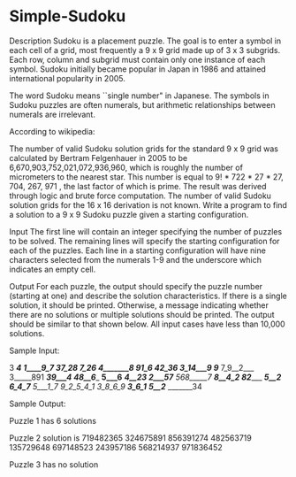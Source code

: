 # Simple-Sudoku

Description
Sudoku is a placement puzzle. The goal is to enter a symbol in each cell of a grid, most frequently a 9 x 9 grid made up of 3 x 3 subgrids. Each row, column and subgrid must contain only one instance of each symbol. Sudoku initially became popular in Japan in 1986 and attained international popularity in 2005.

The word Sudoku means ``single number" in Japanese. The symbols in Sudoku puzzles are often numerals, but arithmetic relationships between numerals are irrelevant.

According to wikipedia:

The number of valid Sudoku solution grids for the standard 9 x 9 grid was calculated by Bertram Felgenhauer in 2005 to be 6,670,903,752,021,072,936,960, which is roughly the number of micrometers to the nearest star. This number is equal to 9! * 722 * 27 * 27, 704, 267, 971 , the last factor of which is prime. The result was derived through logic and brute force computation. The number of valid Sudoku solution grids for the 16 x 16 derivation is not known.
Write a program to find a solution to a 9 x 9 Sudoku puzzle given a starting configuration.

Input
The first line will contain an integer specifying the number of puzzles to be solved. The remaining lines will specify the starting configuration for each of the puzzles. Each line in a starting configuration will have nine characters selected from the numerals 1-9 and the underscore which indicates an empty cell.

Output
For each puzzle, the output should specify the puzzle number (starting at one) and describe the solution characteristics. If there is a single solution, it should be printed. Otherwise, a message indicating whether there are no solutions or multiple solutions should be printed. The output should be similar to that shown below. All input cases have less than 10,000 solutions.

Sample Input:

3
________4
1____9_7_
__37_28__
____7_26_
4_______8
_91_6____
__42_36__
_3_14___9
9________
7_9__2___
3_____891
___39___4
48__6____
__5___6__
____4__23
2___57___
568_____7
___8__4_2
82_______
___5__2__
__6_4_7__
_5___1_7_
9_2_5_4_1
_3_8_6_9_
__3_6_1__
__5__2___
_______34

Sample Output:

Puzzle 1 has 6 solutions

Puzzle 2 solution is
719482365
324675891
856391274
482563719
135729648
697148523
243957186
568214937
971836452

Puzzle 3 has no solution